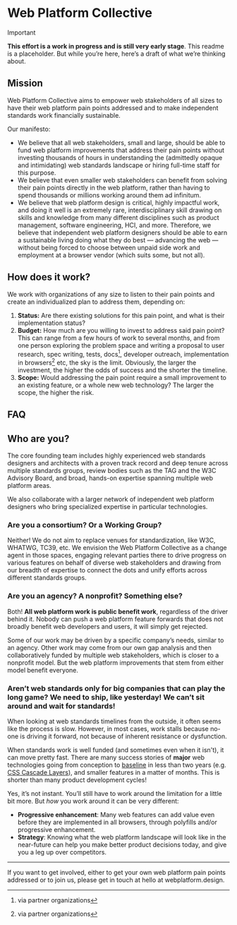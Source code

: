 # Web Platform Collective

> [!IMPORTANT]
> **This effort is a work in progress and is still very early stage**.
This readme is a placeholder.
But while you’re here, here’s a draft of what we’re thinking about.

## Mission

Web Platform Collective aims to empower web stakeholders of all sizes to have their web platform pain points addressed and to make independent standards work financially sustainable.

Our manifesto:
- We believe that all web stakeholders, small and large, should be able to fund web platform improvements that address their pain points without investing thousands of hours in understanding the (admittedly opaque and intimidating) web standards landscape or hiring full-time staff for this purpose.
- We believe that even smaller web stakeholders can benefit from solving their pain points directly in the web platform, rather than having to spend thousands or millions working around them ad infinitum.
- We believe that web platform design is critical, highly impactful work, and doing it well is an extremely rare, interdisciplinary skill drawing on skills and knowledge from many different disciplines such as product management, software engineering, HCI, and more.
Therefore, we believe that independent web platform designers should be able to earn a sustainable living doing what they do best — advancing the web — without being forced to choose between unpaid side work and employment at a browser vendor (which suits some, but not all).

<!--
We want to be the entity that abstracts all of this, translates web stakeholder needs into standards proposals, and champions them to wide implementation across all browsers, and we are uniquely positioned to play that role.
 -->

## How does it work?

We work with organizations of any size to listen to their pain points and create an individualized plan to address them, depending on:
1. **Status:** Are there existing solutions for this pain point, and what is their implementation status?
2. **Budget:** How much are you willing to invest to address said pain point?
This can range from a few hours of work to several months, and from one person exploring the problem space and writing a proposal to user research, spec writing, tests, docs[^1], developer outreach, implementation in browsers[^1] etc, the sky is the limit.
Obviously, the larger the investment, the higher the odds of success and the shorter the timeline.
1. **Scope:** Would addressing the pain point require a small improvement to an existing feature, or a whole new web technology? The larger the scope, the higher the risk.

[^1]: via partner organizations

## FAQ

## Who are you?

The core founding team includes highly experienced web standards designers and architects with a proven track record and deep tenure across multiple standards groups, review bodies such as the TAG and the W3C Advisory Board, and broad, hands-on expertise spanning multiple web platform areas.

We also collaborate with a larger network of independent web platform designers who bring specialized expertise in particular technologies.

### Are you a consortium? Or a Working Group?

Neither!
We do not aim to replace venues for standardization, like W3C, WHATWG, TC39, etc.
We envision the Web Platform Collective as a change agent in those spaces,
engaging relevant parties there to drive progress on various features on behalf of diverse web stakeholders and drawing from our breadth of expertise to connect the dots and unify efforts across different standards groups.

### Are you an agency? A nonprofit? Something else?

Both!
**All web platform work is public benefit work**, regardless of the driver behind it.
Nobody can push a web platform feature forwards that does not broadly benefit web developers and users, it will simply get rejected.

Some of our work may be driven by a specific company’s needs, similar to an agency.
Other work may come from our own gap analysis and then collaboratively funded by multiple web stakeholders,
which is closer to a nonprofit model.
But the web platform improvements that stem from either model benefit everyone.

### Aren’t web standards only for big companies that can play the long game? We need to ship, like yesterday! We can’t sit around and wait for standards!

When looking at web standards timelines from the outside, it often seems like the process is slow.
However, in most cases, work stalls because no-one is driving it forward, not because of inherent resistance or dysfunction.

When standards work is well funded (and sometimes even when it isn't), it can move pretty fast.
There are many success stories of **major** web technologies going from conception to [baseline](https://developer.mozilla.org/en-US/docs/Glossary/Baseline/Compatibility) in less than two years (e.g. [CSS Cascade Layers](https://developer.mozilla.org/en-US/docs/Learn_web_development/Core/Styling_basics/Cascade_layers)),
and smaller features in a matter of months.
This is shorter than many product development cycles!

Yes, it’s not instant.
You’ll still have to work around the limitation for a little bit more.
But _how_ you work around it can be very different:
- **Progressive enhancement**: Many web features can add value even before they are implemented in all browsers, through polyfills and/or progressive enhancement.
- **Strategy**: Knowing what the web platform landscape will look like in the near-future can help you make better product decisions today, and give you a leg up over competitors.

----

If you want to get involved, either to get your own web platform pain points addressed or to join us, please get in touch at hello at webplatform.design.



